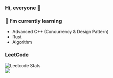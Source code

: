 <!-- **JLGGG/JLGGG** is a ✨ _special_ ✨ repository because its `README.md` (this file) appears on your GitHub profile.

Here are some ideas to get you started:

- 🔭 I’m currently working on ...
- 🌱 I’m currently learning ...
- 👯 I’m looking to collaborate on ...
- 🤔 I’m looking for help with ...
- 💬 Ask me about ...
- 📫 How to reach me: ...
- 😄 Pronouns: ...
- ⚡ Fun fact: ... -->

### Hi, everyone 👋  
### 🌱 I’m currently learning
- Advanced C++ (Concurrency & Design Pattern)
- Rust
- Algorithm

<!--[![JLGGG's GitHub stats](https://github-readme-stats.vercel.app/api?username=JLGGG&show_icons=true&theme=dark)](https://github.com/anuraghazra/github-readme-stats)-->
### LeetCode
![Leetcode Stats](https://leetcard.jacoblin.cool/JLGGG?ext=heatmap&theme=dark)   
<a href="https://github.com/JLGGG"><img src="https://hits.seeyoufarm.com/api/count/incr/badge.svg?url=https%3A%2F%2Fgithub.com%2FJLGGG&count_bg=%2379C83D&title_bg=%23555555&icon=&icon_color=%23E7E7E7&title=hits&edge_flat=false"/></a>
